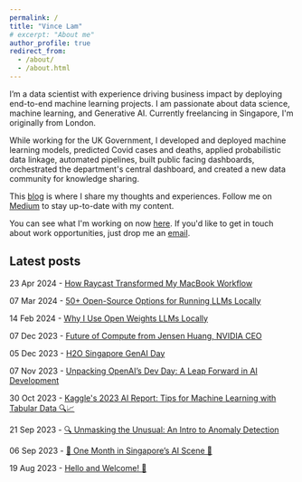 ```yaml
---
permalink: /
title: "Vince Lam"
# excerpt: "About me"
author_profile: true
redirect_from: 
  - /about/
  - /about.html
---
```


I’m a data scientist with experience driving business impact by deploying end-to-end machine learning projects. I am passionate about data science, machine learning, and Generative AI. Currently freelancing in Singapore, I'm originally from London.

While working for the UK Government, I developed and deployed machine learning models, predicted Covid cases and deaths, applied probabilistic data linkage, automated pipelines, built public facing dashboards, orchestrated the department's central dashboard, and created a new data community for knowledge sharing.

This [blog](/posts/) is where I share my thoughts and experiences. Follow me on [Medium](https://medium.com/@vince-lam) to stay up-to-date with my content.

You can see what I'm working on now [here](now.md). If you'd like to get in touch about work opportunities, just drop me an [email](mailto:vincenthmlam@gmail.com).

## Latest posts

23 Apr 2024 - [How Raycast Transformed My MacBook Workflow](/posts/raycast/)

07 Mar 2024 - [50+ Open-Source Options for Running LLMs Locally](/posts/local-llm-options/)

14 Feb 2024 - [Why I Use Open Weights LLMs Locally](/posts/why-use-local-llms/)

07 Dec 2023 - [Future of Compute from Jensen Huang, NVIDIA CEO](/posts/jensen-huang/)

05 Dec 2023 - [H2O Singapore GenAI Day](/posts/h2o-genai/)

07 Nov 2023 - [Unpacking OpenAI’s Dev Day: A Leap Forward in AI Development](/posts/openai-dev-day/)

30 Oct 2023 - [Kaggle's 2023 AI Report: Tips for Machine Learning with Tabular Data 🔍📈](/posts/tips-for-tabular-ml/)

21 Sep 2023 - [🔍 Unmasking the Unusual: An Intro to Anomaly Detection](/posts/anomaly-detection-intro/)

06 Sep 2023 - [🎉 One Month in Singapore’s AI Scene 🤖](/posts/first-month/)

19 Aug 2023 - [Hello and Welcome! 👋](/posts/welcome/)
